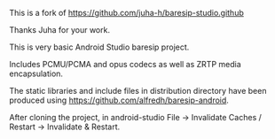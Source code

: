 This is a fork of https://github.com/juha-h/baresip-studio.github

Thanks Juha for your work.

This is very basic Android Studio baresip project.

Includes PCMU/PCMA and opus codecs as well as ZRTP media encapsulation.

The static libraries and include files in distribution directory have
been produced using https://github.com/alfredh/baresip-android.

After cloning the project, in android-studio File -> Invalidate Caches /
Restart -> Invalidate & Restart.

